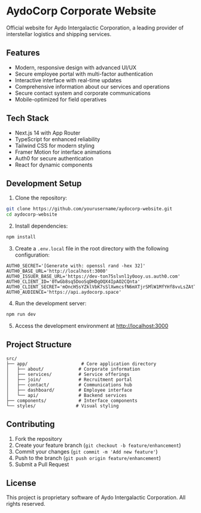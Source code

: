 # AydoCorp Corporate Website

Official website for Aydo Intergalactic Corporation, a leading provider of interstellar logistics and shipping services.

## Features

- Modern, responsive design with advanced UI/UX
- Secure employee portal with multi-factor authentication
- Interactive interface with real-time updates
- Comprehensive information about our services and operations
- Secure contact system and corporate communications
- Mobile-optimized for field operatives

## Tech Stack

- Next.js 14 with App Router
- TypeScript for enhanced reliability
- Tailwind CSS for modern styling
- Framer Motion for interface animations
- Auth0 for secure authentication
- React for dynamic components

## Development Setup

1. Clone the repository:
```bash
git clone https://github.com/yourusername/aydocorp-website.git
cd aydocorp-website
```

2. Install dependencies:
```bash
npm install
```

3. Create a `.env.local` file in the root directory with the following configuration:
```env
AUTH0_SECRET='[Generate with: openssl rand -hex 32]'
AUTH0_BASE_URL='http://localhost:3000'
AUTH0_ISSUER_BASE_URL='https://dev-ton75slvnl1y0ooy.us.auth0.com'
AUTH0_CLIENT_ID='0TwGb8sq5DooSqDHDgOQX4IpAO2CQnta'
AUTH0_CLIENT_SECRET='mOncH5sYZklVbK7sSlXwmcsfN6mXTjrSMlW1MfYHf8vvLsZAtTR9x4sH1WBFlAkz'
AUTH0_AUDIENCE='https://api.aydocorp.space'
```

4. Run the development server:
```bash
npm run dev
```

5. Access the development environment at [http://localhost:3000](http://localhost:3000)

## Project Structure

```
src/
├── app/                    # Core application directory
│   ├── about/             # Corporate information
│   ├── services/          # Service offerings
│   ├── join/              # Recruitment portal
│   ├── contact/           # Communications hub
│   ├── dashboard/         # Employee interface
│   └── api/               # Backend services
├── components/            # Interface components
└── styles/               # Visual styling
```

## Contributing

1. Fork the repository
2. Create your feature branch (`git checkout -b feature/enhancement`)
3. Commit your changes (`git commit -m 'Add new feature'`)
4. Push to the branch (`git push origin feature/enhancement`)
5. Submit a Pull Request

## License

This project is proprietary software of Aydo Intergalactic Corporation. All rights reserved. 